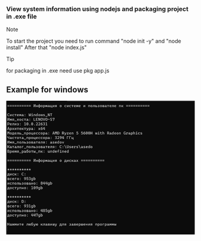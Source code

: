 ### View system information using nodejs and packaging project in .exe file
> [!NOTE]
> To start the project you need to run command "node init -y" and "node install"
After that "node index.js"

> [!TIP]
> for packaging in .exe need use pkg app.js

## Example for windows
![Screenshot](image/file.png)
